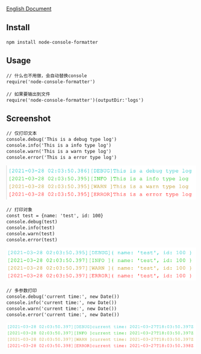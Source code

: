 [English Document](README_EN.md)

## Install
```
npm install node-console-formatter
```

## Usage
```
// 什么也不用做，会自动替换console
require('node-console-formatter')

// 如果要输出到文件
require('node-console-formatter')(outputDir:'logs')
```

## Screenshot
```
// 仅打印文本
console.debug('This is a debug type log')
console.info('This is a info type log')
console.warn('This is a warn type log')
console.error('This is a error type log')
```
![](screenshot/text.png)

```
// 打印对象
const test = {name: 'test', id: 100}
console.debug(test)
console.info(test)
console.warn(test)
console.error(test)
```
![](screenshot/object.png)

```
// 多参数打印
console.debug('current time:', new Date())
console.info('current time:', new Date())
console.warn('current time:', new Date())
console.error('current time:', new Date())
```
![](screenshot/multiple.png)
